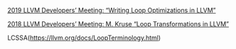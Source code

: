 [2019 LLVM Developers’ Meeting: “Writing Loop Optimizations in LLVM”](https://www.youtube.com/watch?v=3pRhvQi7Z10)

[2018 LLVM Developers’ Meeting: M. Kruse “Loop Transformations in LLVM”](https://www.youtube.com/watch?v=QpvZt9w-Jik)

LCSSA(https://llvm.org/docs/LoopTerminology.html)
